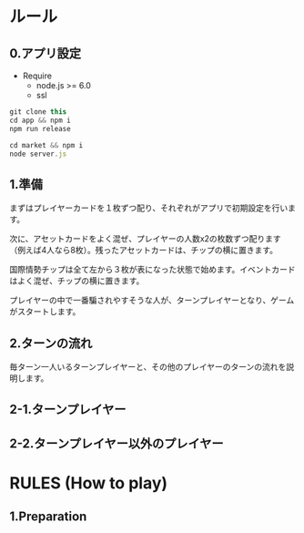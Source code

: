 # ルール
## 0.アプリ設定
* Require
  * node.js >= 6.0
  * ssl

```js
git clone this
cd app && npm i
npm run release
```

```js
cd market && npm i
node server.js
```

## 1.準備
まずはプレイヤーカードを１枚ずつ配り、それぞれがアプリで初期設定を行います。

次に、アセットカードをよく混ぜ、プレイヤーの人数x2の枚数ずつ配ります（例えば4人なら8枚）。残ったアセットカードは、チップの横に置きます。

国際情勢チップは全て左から３枚が表になった状態で始めます。イベントカードはよく混ぜ、チップの横に置きます。

プレイヤーの中で一番騙されやすそうな人が、ターンプレイヤーとなり、ゲームがスタートします。

## 2.ターンの流れ
毎ターン一人いるターンプレイヤーと、その他のプレイヤーのターンの流れを説明します。

## 2-1.ターンプレイヤー


## 2-2.ターンプレイヤー以外のプレイヤー





# RULES (How to play)
## 1.Preparation

